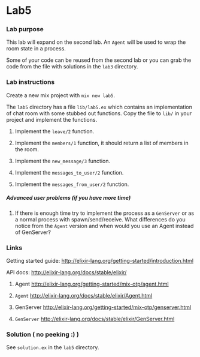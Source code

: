 # Lab5

### Lab purpose

This lab will expand on the second lab. An `Agent` will be used to wrap the room
state in a process.

Some of your code can be reused from the second lab or you can grab the code
from the file with solutions in the `lab3` directory.


### Lab instructions

Create a new mix project with `mix new lab5`.

The `lab5` directory has a file `lib/lab5.ex` which contains an implementation of chat
room with some stubbed out functions. Copy the file to `lib/` in your project and
implement the functions.

  1. Implement the `leave/2` function.

  2. Implement the `members/1` function, it should return a list of members in the
     room.

  3. Implement the `new_message/3` function.

  4. Implement the `messages_to_user/2` function.

  5. Implement the `messages_from_user/2` function.


##### Advanced user problems (if you have more time)

  1. If there is enough time try to implement the process as a `GenServer` or
     as a normal process with spawn/send/receive. What differences do you notice
     from the `Agent` version and when would you use an Agent instead of
     GenServer?

### Links

Getting started guide: http://elixir-lang.org/getting-started/introduction.html

API docs: http://elixir-lang.org/docs/stable/elixir/

  1. Agent http://elixir-lang.org/getting-started/mix-otp/agent.html

  2. `Agent` http://elixir-lang.org/docs/stable/elixir/Agent.html

  3. GenServer http://elixir-lang.org/getting-started/mix-otp/genserver.html

  4. `GenServer` http://elixir-lang.org/docs/stable/elixir/GenServer.html


### Solution ( no peeking :) )

See `solution.ex` in the `lab5` directory.
